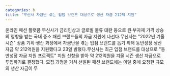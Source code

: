 ```yaml
---
categories: b
title: "무신사 자금난 겪는 입점 브랜드 대상으로 생산 자금 212억 지원"
---
```

온라인 패션 플랫폼 무신사가 금리인상과 글로벌 물류 대란 등으로 원·부자재 가격 상승의 영향을 받는 국내 중소 패션 브랜드들의 자금 지원에 나선다.무신사는 "2022년 겨울 시즌" 상품 기획·생산 과정에서 자금난을 겪는 입점 브랜드를 돕기 위해 동반성장 생산 자금 약 212억원을 지원했다고 23일 밝혔다.무신사는 최근 입점 브랜드를 대상으로 "동반성장 자금 지원 프로젝트" 지원 신청을 받아 약 212억원을 겨울 시즌 생산 자금으로 투입하기로 결정했다. 모집 과정을 거쳐 선발된 패션 브랜드에는 이달 중에 요청한 규모의 생산 자금이 무
